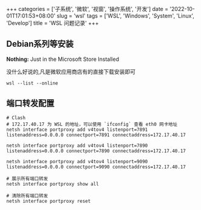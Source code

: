+++
categories = ['子系统', '微软', '视窗', '操作系统', '开发']
date = '2022-10-01T17:01:53+08:00'
slug = 'wsl'
tags = ['WSL', 'Windows', 'System', 'Linux', 'Develop']
title = 'WSL 问题记录'
+++

## Debian系列等安装

**Nothing:** Just in the Microsoft Store Installed

没什么好说的,凡是微软应用商店有的直接下载安装即可

```shell
wsl --list --online
```

## 端口转发配置

```shell
# Clash
# 172.17.40.17 为 WSL 的地址，可以使用 `ifconfig` 查看 eth0 网卡地址
netsh interface portproxy add v4tov4 listenport=7891 listenaddress=0.0.0.0 connectport=7891 connectaddress=172.17.40.17

netsh interface portproxy add v4tov4 listenport=7890 listenaddress=0.0.0.0 connectport=7890 connectaddress=172.17.40.17

netsh interface portproxy add v4tov4 listenport=9090 listenaddress=0.0.0.0 connectport=9090 connectaddress=172.17.40.17
```

```shell
# 展示所有端口转发
netsh interface portproxy show all

# 清除所有端口转发
netsh interface portproxy reset
```
